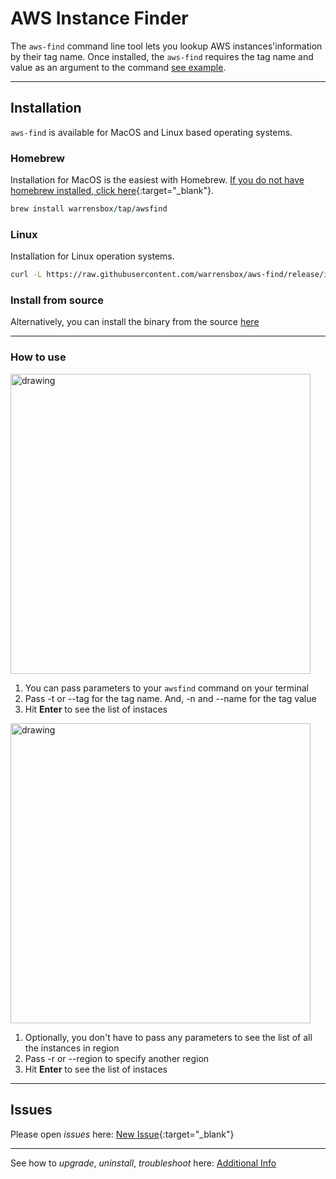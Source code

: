# AWS Instance Finder 

The `aws-find` command line tool lets you lookup AWS instances'information by their tag name. 
Once installed, the `aws-find` requires the tag name and value as an argument to the command [see example](#how-to-use). 

<hr>

## Installation

`aws-find` is available for MacOS and Linux based operating systems.

### Homebrew

Installation for MacOS is the easiest with Homebrew. [If you do not have homebrew installed, click here](https://brew.sh/){:target="_blank"}. 


```ruby
brew install warrensbox/tap/awsfind
```

### Linux

Installation for Linux operation systems.

```sh
curl -L https://raw.githubusercontent.com/warrensbox/aws-find/release/install.sh | bash
```

### Install from source

Alternatively, you can install the binary from the source [here](https://github.com/warrensbox/aws-find/releases) 

<hr>

### How to use

<img align="center" src="https://s3.us-east-2.amazonaws.com/kepler-images/warrensbox/aws-find/awsfindemo.gif" alt="drawing" style="width: 480px;" /> 

1. You can pass parameters to your `awsfind` command on your terminal
2. Pass -t or --tag for the tag name. And, -n and --name for the tag value
3. Hit **Enter** to see the list of instaces 

 <img align="center" src="https://s3.us-east-2.amazonaws.com/kepler-images/warrensbox/aws-find/awsfindemo1.gif" alt="drawing" style="width: 480px;" /> 

1. Optionally, you don't have to pass any parameters to see the list of all the instances in region
2. Pass -r or --region to specify another region 
3. Hit **Enter** to see the list of instaces 

<hr>

## Issues

Please open  *issues* here: [New Issue](https://github.com/warrensbox/aws-find/issues){:target="_blank"}

<hr>

See how to *upgrade*, *uninstall*, *troubleshoot* here:
[Additional Info](additional)
